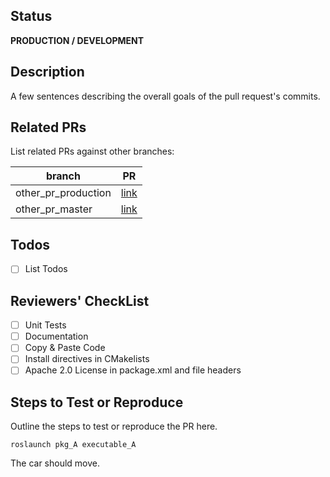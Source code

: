 ## Status
**PRODUCTION / DEVELOPMENT**

## Description
A few sentences describing the overall goals of the pull request's commits.

## Related PRs
List related PRs against other branches:

branch | PR
------ | ------
other_pr_production | [link]()
other_pr_master | [link]()

## Todos
- [ ] List Todos

## Reviewers' CheckList
- [ ] Unit Tests
- [ ] Documentation
- [ ] Copy & Paste Code
- [ ] Install directives in CMakelists
- [ ] Apache 2.0 License in package.xml and file headers

## Steps to Test or Reproduce
Outline the steps to test or reproduce the PR here.

```
roslaunch pkg_A executable_A
```
The car should move.
